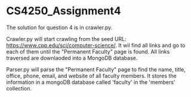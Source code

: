 # CS4250_Assignment4

The solution for question 4 is in crawler.py. 

Crawler.py will start crawling from the seed URL: https://www.cpp.edu/sci/computer-science/. It wil find all links and go to each of them until the "Permanent Faculty" page is found. All links traversed are downlaoded into a MongoDB database.

Parser.py will parse the "Permanent Faculty" page to find the name, title, office, phone, email, and website of all faculty members. It stores the information in a mongoDB database called 'faculty' in the 'members' collection. 
